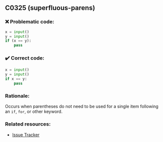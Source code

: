 ## C0325 (superfluous-parens)

### :x: Problematic code:

```python
x = input()
y = input()
if (x == y):
    pass
```

### :heavy_check_mark: Correct code:

```python
x = input()
y = input()
if x == y:
    pass
```

### Rationale:

Occurs when parentheses do not need to be used for a single item following an `if`, `for`, or other
keyword.

### Related resources:

- [Issue Tracker](https://github.com/PyCQA/pylint/issues?q=is%3Aissue+%22superfluous-parens%22+OR+%22C0325%22)

